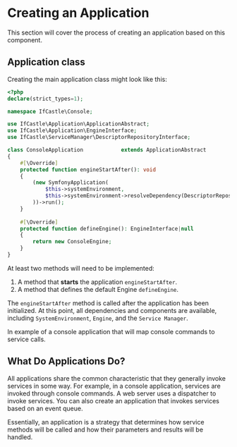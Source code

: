 # Creating an Application

This section will cover the process of creating an application based on this component.

## Application class

Creating the main application class might look like this:

```php
<?php
declare(strict_types=1);

namespace IfCastle\Console;

use IfCastle\Application\ApplicationAbstract;
use IfCastle\Application\EngineInterface;
use IfCastle\ServiceManager\DescriptorRepositoryInterface;

class ConsoleApplication            extends ApplicationAbstract
{
    #[\Override]
    protected function engineStartAfter(): void
    {
        (new SymfonyApplication(
            $this->systemEnvironment,
            $this->systemEnvironment->resolveDependency(DescriptorRepositoryInterface::class)
        ))->run();
    }
    
    #[\Override]
    protected function defineEngine(): EngineInterface|null
    {
        return new ConsoleEngine;
    }
}
```

At least two methods will need to be implemented:

1. A method that **starts** the application `engineStartAfter`. 
2. A method that defines the default Engine `defineEngine`.

The `engineStartAfter` method is called after the application has been initialized.
At this point, all dependencies and components are available, 
including `SystemEnvironment`, `Engine`, and the `Service Manager`. 

In example of a console application that will map console commands to service calls.

## What Do Applications Do?

All applications share the common characteristic that they generally invoke services in some way. 
For example, in a console application, services are invoked through console commands. 
A web server uses a dispatcher to invoke services. 
You can also create an application that invokes services based on an event queue.

Essentially, an application is a strategy that determines how service methods will be called 
and how their parameters and results will be handled.